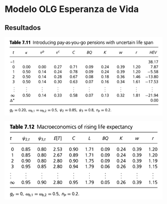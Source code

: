 # Modelo OLG Esperanza de Vida

## Resultados

![Tabla 7.11](imgs/tabla_7_11.png)

![Tabla 7.12](imgs/tabla_7_12.png)
